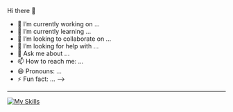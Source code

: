 Hi there 👋


- 🔭 I’m currently working on ...
- 🌱 I’m currently learning ...
- 👯 I’m looking to collaborate on ...
- 🤔 I’m looking for help with ...
- 💬 Ask me about ...
- 📫 How to reach me: ...
- 😄 Pronouns: ...
- ⚡ Fun fact: ...
-->
  
<hr/>

[![My Skills](https://skillicons.dev/icons?i=git,js,ts,html,css,tailwindcss,figma,react,redux,vite,python,c#)](https://skillicons.dev)
